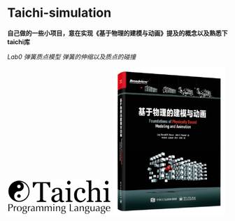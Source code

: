 # Taichi-simulation

**自己做的一些小项目，意在实现《基于物理的建模与动画》提及的概念以及熟悉下taichi库**

*Lab0 弹簧质点模型 弹簧的伸缩以及质点的碰撞*



<img src="https://github.com/1242857339/Taichi-simulation/blob/main/taichi.png" alt="taichi" style="zoom: 33%;" />

<img src="https://github.com/1242857339/Taichi-simulation/blob/main/book.jpg" alt="book" style="zoom: 33%;" />